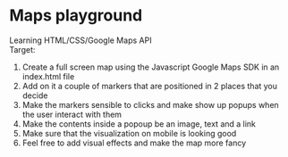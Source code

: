 # Maps playground
Learning HTML/CSS/Google Maps API</br>
Target:
1. Create a full screen map using the Javascript Google Maps SDK in an index.html file
2. Add on it a couple of markers that are positioned in 2 places that you decide
3. Make the markers sensible to clicks and make show up popups when the user interact with them
4. Make the contents inside a popoup be an image, text and a link
5. Make sure that the visualization on mobile is looking good
6. Feel free to add visual effects and make the map more fancy
